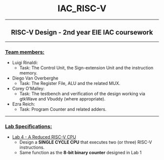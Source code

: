 # <center>IAC_RISC-V</center>
---
## <center> **RISC-V Design - 2nd year EIE IAC coursework** </center>
---
### <ins> **Team members:** </ins>
* Luigi Rinaldi: 
  * Task: The Control Unit, the Sign-extension Unit and the instruction memory. 
* Diego Van Overberghe
  * Task: The Register File, ALU and the related MUX.
* Corey O'Malley: 
  * Task: The testbench and verification of the design working via gtkWave and Vbuddy (where appropriate).
* Ezra Reich: 
  * Task: Program Counter and related adders.

---

### <ins> **Lab Specifications:** </ins>

* <ins>Lab 4 - A Reduced RISC-V CPU</ins>
  *  Design a **SINGLE CYCLE CPU** that executes two (or three) RISC-V instructions. 
  *  Same function as the **8-bit binary counter** designed in Lab 1



